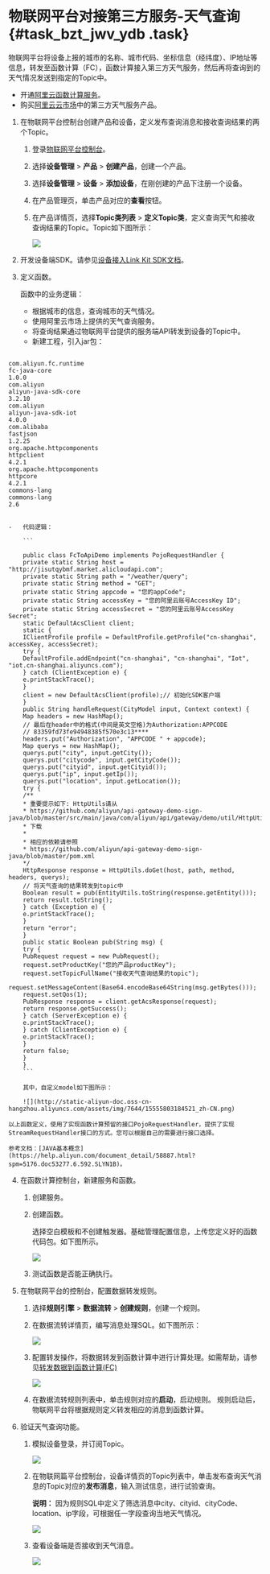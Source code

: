 # 物联网平台对接第三方服务-天气查询 {#task_bzt_jwv_ydb .task}

物联网平台将设备上报的城市的名称、城市代码、坐标信息（经纬度）、IP地址等信息，转发至函数计算（FC），函数计算接入第三方天气服务，然后再将查询到的天气情况发送到指定的Topic中。

-   开通[阿里云函数计算服务](https://www.aliyun.com/product/fc)。
-   购买[阿里云云市场](https://market.aliyun.com/)中的第三方天气服务产品。

1.  在物联网平台控制台创建产品和设备，定义发布查询消息和接收查询结果的两个Topic。 
    1.  登录[物联网平台控制台](https://iot.console.aliyun.com)。
    2.  选择**设备管理** \> **产品** \> **创建产品**，创建一个产品。
    3.  选择**设备管理** \> **设备** \> **添加设备**，在刚创建的产品下注册一个设备。
    4.  在产品管理页，单击产品对应的**查看**按钮。
    5.  在产品详情页，选择**Topic类列表** \> **定义Topic类**，定义查询天气和接收查询结果的Topic。Topic如下图所示： 

        ![](http://static-aliyun-doc.oss-cn-hangzhou.aliyuncs.com/assets/img/7644/15555803184509_zh-CN.png)

2.  开发设备端SDK。请参见[设备接入Link Kit SDK文档](https://help.aliyun.com/product/93051.html)。
3.  定义函数。 

    函数中的业务逻辑：

    -   根据城市的信息，查询城市的天气情况。
    -   使用阿里云市场上提供的天气查询服务。
    -   将查询结果通过物联网平台提供的服务端API转发到设备的Topic中。
    -   新建工程，引入jar包：

```

com.aliyun.fc.runtime
fc-java-core
1.0.0
com.aliyun
aliyun-java-sdk-core
3.2.10
com.aliyun
aliyun-java-sdk-iot
4.0.0
com.alibaba
fastjson
1.2.25
org.apache.httpcomponents
httpclient
4.2.1
org.apache.httpcomponents
httpcore
4.2.1
commons-lang
commons-lang
2.6
									
```

    -   代码逻辑：

        ```
        
        public class FcToApiDemo implements PojoRequestHandler {
        private static String host = "http://jisutqybmf.market.alicloudapi.com";
        private static String path = "/weather/query";
        private static String method = "GET";
        private static String appcode = "您的appCode";
        private static String accessKey = "您的阿里云账号AccessKey ID";
        private static String accessSecret = "您的阿里云账号AccessKey Secret";
        static DefaultAcsClient client;
        static {
        IClientProfile profile = DefaultProfile.getProfile("cn-shanghai", accessKey, accessSecret);
        try {
        DefaultProfile.addEndpoint("cn-shanghai", "cn-shanghai", "Iot", "iot.cn-shanghai.aliyuncs.com");
        } catch (ClientException e) {
        e.printStackTrace();
        }
        client = new DefaultAcsClient(profile);// 初始化SDK客户端
        }
        public String handleRequest(CityModel input, Context context) {
        Map headers = new HashMap();
        // 最后在header中的格式(中间是英文空格)为Authorization:APPCODE
        // 83359fd73fe94948385f570e3c13****
        headers.put("Authorization", "APPCODE " + appcode);
        Map querys = new HashMap();
        querys.put("city", input.getCity());
        querys.put("citycode", input.getCityCode());
        querys.put("cityid", input.getCityid());
        querys.put("ip", input.getIp());
        querys.put("location", input.getLocation());
        try {
        /**
        * 重要提示如下: HttpUtils请从
        * https://github.com/aliyun/api-gateway-demo-sign-java/blob/master/src/main/java/com/aliyun/api/gateway/demo/util/HttpUtils.java
        * 下载
        *
        * 相应的依赖请参照
        * https://github.com/aliyun/api-gateway-demo-sign-java/blob/master/pom.xml
        */
        HttpResponse response = HttpUtils.doGet(host, path, method, headers, querys);
        // 将天气查询的结果转发到topic中
        Boolean result = pub(EntityUtils.toString(response.getEntity()));
        return result.toString();
        } catch (Exception e) {
        e.printStackTrace();
        }
        return "error";
        }
        public static Boolean pub(String msg) {
        try {
        PubRequest request = new PubRequest();
        request.setProductKey("您的产品productKey");
        request.setTopicFullName("接收天气查询结果的topic");
        request.setMessageContent(Base64.encodeBase64String(msg.getBytes()));
        request.setQos(1);
        PubResponse response = client.getAcsResponse(request);
        return response.getSuccess();
        } catch (ServerException e) {
        e.printStackTrace();
        } catch (ClientException e) {
        e.printStackTrace();
        }
        return false;
        }
        }
        ```

        其中，自定义model如下图所示：

        ![](http://static-aliyun-doc.oss-cn-hangzhou.aliyuncs.com/assets/img/7644/15555803184521_zh-CN.png)

    以上函数定义，使用了实现函数计算预留的接口PojoRequestHandler，提供了实现StreamRequestHandler接口的方式。您可以根据自己的需要进行接口选择。

    参考文档：[JAVA基本概念](https://help.aliyun.com/document_detail/58887.html?spm=5176.doc53277.6.592.SLYN1B)。

4.  在函数计算控制台，新建服务和函数。 
    1.  创建服务。
    2.  创建函数。 

        选择空白模板和不创建触发器。基础管理配置信息，上传您定义好的函数代码包。如下图所示。

        ![](http://static-aliyun-doc.oss-cn-hangzhou.aliyuncs.com/assets/img/7644/15555803184602_zh-CN.png)

    3.  测试函数是否能正确执行。
5.  在物联网平台的控制台，配置数据转发规则。 

    1.  选择**规则引擎** \> **数据流转** \> **创建规则**，创建一个规则。
    2.  在数据流转详情页，编写消息处理SQL。如下图所示： 

        ![](http://static-aliyun-doc.oss-cn-hangzhou.aliyuncs.com/assets/img/7644/15555803194513_zh-CN.png)

    3.  配置转发操作，将数据转发到函数计算中进行计算处理。如需帮助，请参见[转发数据到函数计算\(FC\)](../../../../cn.zh-CN/用户指南/规则引擎/数据流转使用示例/转发数据到函数计算(FC).md#) 

        ![](http://static-aliyun-doc.oss-cn-hangzhou.aliyuncs.com/assets/img/7644/15555803194615_zh-CN.png)

    4.  在数据流转规则列表中，单击规则对应的**启动**，启动规则。
    规则启动后，物联网平台将根据规则定义转发相应的消息到函数计算。

6.  验证天气查询功能。 
    1.  模拟设备登录，并订阅Topic。 

        ![](http://static-aliyun-doc.oss-cn-hangzhou.aliyuncs.com/assets/img/7644/15555803204619_zh-CN.png)

    2.  在物联网篇平台控制台，设备详情页的Topic列表中，单击发布查询天气消息的Topic对应的**发布消息**，输入测试信息，进行试验查询。 

        **说明：** 因为规则SQL中定义了筛选消息中city、cityid、cityCode、location、ip字段，可根据任一字段查询当地天气情况。

        ![](http://static-aliyun-doc.oss-cn-hangzhou.aliyuncs.com/assets/img/7644/15555803204622_zh-CN.png)

    3.  查看设备端是否接收到天气消息。 

        ![](http://static-aliyun-doc.oss-cn-hangzhou.aliyuncs.com/assets/img/7644/15555803204628_zh-CN.png)


